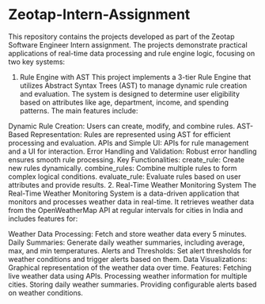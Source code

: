 # Zeotap-Intern-Assignment
This repository contains the projects developed as part of the Zeotap Software Engineer Intern assignment. The projects demonstrate practical applications of real-time data processing and rule engine logic, focusing on two key systems:

1. Rule Engine with AST
This project implements a 3-tier Rule Engine that utilizes Abstract Syntax Trees (AST) to manage dynamic rule creation and evaluation. The system is designed to determine user eligibility based on attributes like age, department, income, and spending patterns. The main features include:

Dynamic Rule Creation: Users can create, modify, and combine rules.
AST-Based Representation: Rules are represented using AST for efficient processing and evaluation.
APIs and Simple UI: APIs for rule management and a UI for interaction.
Error Handling and Validation: Robust error handling ensures smooth rule processing.
Key Functionalities:
create_rule: Create new rules dynamically.
combine_rules: Combine multiple rules to form complex logical conditions.
evaluate_rule: Evaluate rules based on user attributes and provide results.
2. Real-Time Weather Monitoring System
The Real-Time Weather Monitoring System is a data-driven application that monitors and processes weather data in real-time. It retrieves weather data from the OpenWeatherMap API at regular intervals for cities in India and includes features for:

Weather Data Processing: Fetch and store weather data every 5 minutes.
Daily Summaries: Generate daily weather summaries, including average, max, and min temperatures.
Alerts and Thresholds: Set alert thresholds for weather conditions and trigger alerts based on them.
Data Visualizations: Graphical representation of the weather data over time.
Features:
Fetching live weather data using APIs.
Processing weather information for multiple cities.
Storing daily weather summaries.
Providing configurable alerts based on weather conditions.
